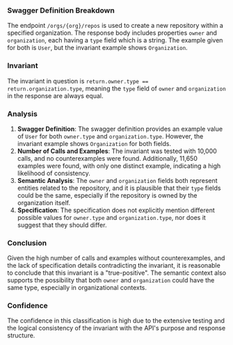 ### Swagger Definition Breakdown
The endpoint `/orgs/{org}/repos` is used to create a new repository within a specified organization. The response body includes properties `owner` and `organization`, each having a `type` field which is a string. The example given for both is `User`, but the invariant example shows `Organization`.

### Invariant
The invariant in question is `return.owner.type == return.organization.type`, meaning the `type` field of `owner` and `organization` in the response are always equal.

### Analysis
1. **Swagger Definition**: The swagger definition provides an example value of `User` for both `owner.type` and `organization.type`. However, the invariant example shows `Organization` for both fields.
2. **Number of Calls and Examples**: The invariant was tested with 10,000 calls, and no counterexamples were found. Additionally, 11,650 examples were found, with only one distinct example, indicating a high likelihood of consistency.
3. **Semantic Analysis**: The `owner` and `organization` fields both represent entities related to the repository, and it is plausible that their `type` fields could be the same, especially if the repository is owned by the organization itself.
4. **Specification**: The specification does not explicitly mention different possible values for `owner.type` and `organization.type`, nor does it suggest that they should differ.

### Conclusion
Given the high number of calls and examples without counterexamples, and the lack of specification details contradicting the invariant, it is reasonable to conclude that this invariant is a "true-positive". The semantic context also supports the possibility that both `owner` and `organization` could have the same type, especially in organizational contexts.

### Confidence
The confidence in this classification is high due to the extensive testing and the logical consistency of the invariant with the API's purpose and response structure.
